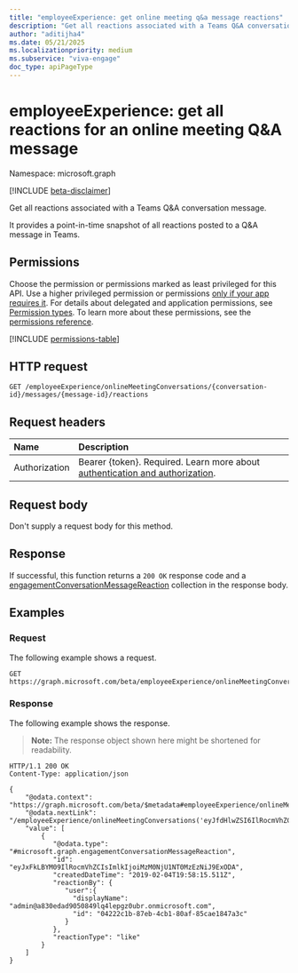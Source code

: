 ```yaml
---
title: "employeeExperience: get online meeting q&a message reactions"
description: "Get all reactions associated with a Teams Q&A conversation message."
author: "aditijha4"
ms.date: 05/21/2025
ms.localizationpriority: medium
ms.subservice: "viva-engage"
doc_type: apiPageType
---
```


# employeeExperience: get all reactions for an online meeting Q&A message

Namespace: microsoft.graph

[!INCLUDE [beta-disclaimer](../../includes/beta-disclaimer.md)]

Get all reactions associated with a Teams Q&A conversation message.

It provides a point-in-time snapshot of all reactions posted to a Q&A message in Teams.

## Permissions

Choose the permission or permissions marked as least privileged for this API. Use a higher privileged permission or permissions [only if your app requires it](/graph/permissions-overview#best-practices-for-using-microsoft-graph-permissions). For details about delegated and application permissions, see [Permission types](/graph/permissions-overview#permission-types). To learn more about these permissions, see the [permissions reference](/graph/permissions-reference).

<!-- {
  "blockType": "permissions",
  "name": "employeeexperience-getallonlinemeetingmessages-permissions"
}
-->
[!INCLUDE [permissions-table](../includes/permissions/employeeexperience-getallonlinemeetingmessages-permissions.md)]

## HTTP request

<!-- {
  "blockType": "ignored"
}
-->
``` http
GET /employeeExperience/onlineMeetingConversations/{conversation-id}/messages/{message-id}/reactions
```

## Request headers

|Name|Description|
|:---|:---|
|Authorization|Bearer {token}. Required. Learn more about [authentication and authorization](/graph/auth/auth-concepts).|

## Request body

Don't supply a request body for this method.

## Response

If successful, this function returns a `200 OK` response code and a [engagementConversationMessageReaction](../resources/engagementconversationmessagereaction.md) collection in the response body.

## Examples

### Request

The following example shows a request.
<!-- {
  "blockType": "request",
  "name": "employeeexperiencethis.getallonlinemeetingmessagereactions"
}
-->
``` http
GET https://graph.microsoft.com/beta/employeeExperience/onlineMeetingConversations/eyJfdHlwZSI6IlRocmVhZCIsImlkIjoiMzM0NjU1NTExODA0MzEzNiJ9/messages/eyJfdHlwZSI6Ik1lc3NhZ2UiLCJpZCI6IjMzNDY1NTUxMTgwNDMxMzYifQ/reactions
```


### Response

The following example shows the response.

>**Note:** The response object shown here might be shortened for readability.

<!-- {
  "blockType": "response",
  "truncated": true,
  "@odata.type": "Collection(microsoft.graph.engagementConversationMessage)"
}
-->
``` http
HTTP/1.1 200 OK
Content-Type: application/json

{
    "@odata.context": "https://graph.microsoft.com/beta/$metadata#employeeExperience/onlineMeetingConversations('eyJfdHlwZSI6IlRocmVhZCIsImlkIjoiMzM0NjU1NTExODA0MzEzNiJ9')/messages('eyJfdHlwZSI6Ik1lc3NhZ2UiLCJpZCI6IjMzNDY1NTUxMTgwNDMxMzYifQ')/reactions",
    "@odata.nextLink": "/employeeExperience/onlineMeetingConversations('eyJfdHlwZSI6IlRocmVhZCIsImlkIjoiMzM0NjU1NTExODA0MzEzNiJ9')/messages('eyJfdHlwZSI6Ik1lc3NhZ2UiLCJpZCI6IjMzNDY1NTUxMTgwNDMxMzYifQ')/reactions&skipToken=eyADASSDSA",
    "value": [
        {
           "@odata.type": "#microsoft.graph.engagementConversationMessageReaction",
           "id": "eyJxFkLBYM09IlRocmVhZCIsImlkIjoiMzM0NjU1NT0MzEzNiJ9ExODA",        
           "createdDateTime": "2019-02-04T19:58:15.511Z",
           "reactionBy": {
              "user":{
                "displayName": "admin@a830edad9050849lq4lepgz0ubr.onmicrosoft.com",
                "id": "04222c1b-87eb-4cb1-80af-85cae1847a3c"
              }
           },
           "reactionType": "like"
        }
    ]
}
```

